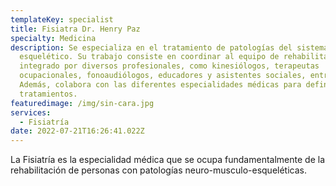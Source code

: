 ```yaml
---
templateKey: specialist
title: Fisiatra Dr. Henry Paz
specialty: Medicina
description: Se especializa en el tratamiento de patologías del sistema músculo
  esquelético. Su trabajo consiste en coordinar al equipo de rehabilitación
  integrado por diversos profesionales, como kinesiólogos, terapeutas
  ocupacionales, fonoaudiólogos, educadores y asistentes sociales, entre otros.
  Además, colabora con las diferentes especialidades médicas para definir los
  tratamientos.
featuredimage: /img/sin-cara.jpg
services:
  - Fisiatría
date: 2022-07-21T16:26:41.022Z
---
```

<!--StartFragment-->

La Fisiatría es la especialidad médica que se ocupa fundamentalmente de la rehabilitación de personas con patologías neuro-musculo-esqueléticas.

<!--EndFragment-->